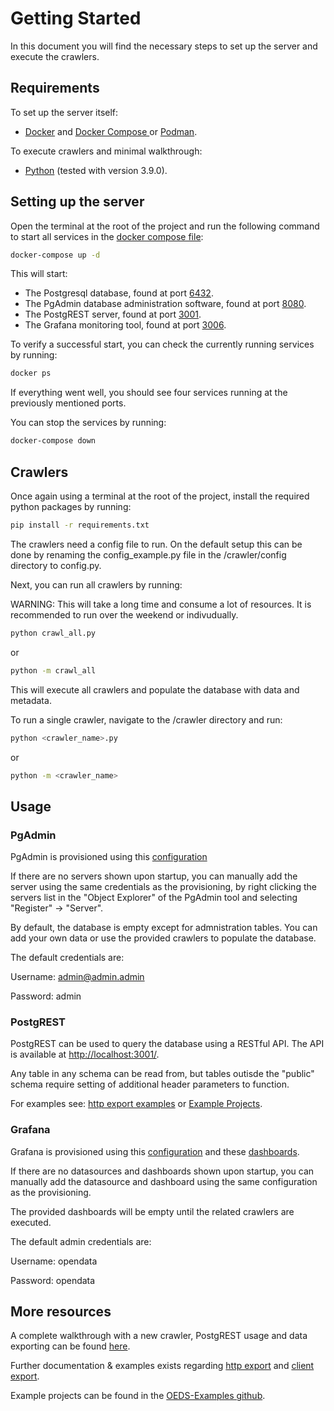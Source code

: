 # Getting Started
In this document you will find the necessary steps to set up the server and execute the crawlers.

## Requirements

To set up the server itself:
- [Docker](https://docs.docker.com/engine/install/) and [Docker Compose ](https://docs.docker.com/compose/) or [Podman](https://podman.io/).

To execute crawlers and minimal walkthrough:
- [Python](https://www.python.org/downloads/release/python-390/ ) (tested with version 3.9.0).

## Setting up the server

Open the terminal at the root of the project and run the following command to start all services in the [docker compose file](https://github.com/NOWUM/open-energy-data-server/blob/main/compose.yml):

```bash
docker-compose up -d
```

This will start:
- The Postgresql database, found at port [6432](http://localhost:6432 ).
- The PgAdmin database administration software, found at port [8080](http://localhost:8080/).
- The PostgREST server, found at port [3001](http://localhost:3001/).
- The Grafana monitoring tool, found at port [3006](http://localhost:3006/).

To verify a successful start, you can check the currently running services by running:

```bash
docker ps
```

If everything went well, you should see four services running at the previously mentioned ports.


You can stop the services by running:

```bash
docker-compose down
```

## Crawlers
Once again using a terminal at the root of the project, install the required python packages by running:

```bash
pip install -r requirements.txt
```
The crawlers need a config file to run. On the default setup this can be done by renaming the config_example.py file in the /crawler/config directory to config.py.

Next, you can run all crawlers by running:

WARNING: This will take a long time and consume a lot of resources. It is recommended to run over the weekend or indivudually.

```bash
python crawl_all.py
```

or

```bash
python -m crawl_all
```

This will execute all crawlers and populate the database with data and metadata.

To run a single crawler, navigate to the /crawler directory and run:

```bash
python <crawler_name>.py
```

or 

```bash
python -m <crawler_name>
```

## Usage

### PgAdmin
PgAdmin is provisioned using this [configuration](https://github.com/NOWUM/open-energy-data-server/blob/main/data/provisioning/pgadmin/servers.json)

If there are no servers shown upon startup, you can manually add the server using the same credentials as the provisioning, by right clicking the servers list in the "Object Explorer" of the PgAdmin tool and selecting "Register" -> "Server".

By default, the database is empty except for admnistration tables. You can add your own data or use the provided crawlers to populate the database.

The default credentials are:

Username: admin@admin.admin

Password: admin


### PostgREST
PostgREST can be used to query the database using a RESTful API. The API is available at [http://localhost:3001/](http://localhost:3001/).

Any table in any schema can be read from, but tables outisde the "public" schema require setting of additional header parameters to function.

For examples see: [http export examples](https://github.com/NOWUM/open-energy-data-server/blob/main/docs/source/examples/http_export_examples.md) or [Example Projects](https://github.com/NOWUM/OEDS-Examples).

### Grafana
Grafana is provisioned using this [configuration](https://github.com/NOWUM/open-energy-data-server/blob/main/data/provisioning/grafana/datasources/datasource.yml) and these [dashboards](https://github.com/NOWUM/open-energy-data-server/tree/main/data/provisioning/grafana/dashboards).

If there are no datasources and dashboards shown upon startup, you can manually add the datasource and dashboard using the same configuration as the provisioning.

The provided dashboards will be empty until the related crawlers are executed.

The default admin credentials are:

Username: opendata

Password: opendata


## More resources

A complete walkthrough with a new crawler, PostgREST usage and data exporting can be found [here](https://github.com/NOWUM/open-energy-data-server/blob/main/docs/source/minimal_walkthrough/minimal_example_walkthrough.md).

Further documentation & examples exists regarding [http export](https://github.com/NOWUM/open-energy-data-server/blob/main/docs/source/examples/http_export_examples.md) and [client export](https://github.com/NOWUM/open-energy-data-server/blob/main/docs/source/examples/client_export_examples.md).

Example projects can be found in the [OEDS-Examples github](https://github.com/NOWUM/OEDS-Examples).
